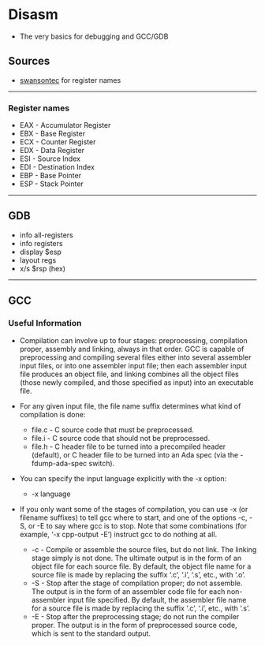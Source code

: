# Disasm
* The very basics for debugging and GCC/GDB


## Sources
* [swansontec](https://www.swansontec.com/sregisters.html) for register names

---

### Register names
* EAX - Accumulator Register
* EBX - Base Register
* ECX - Counter Register
* EDX - Data Register
* ESI - Source Index
* EDI - Destination Index
* EBP - Base Pointer
* ESP - Stack Pointer



---

## GDB
* info all-registers
* info registers
* display $esp
* layout regs
* x/s $rsp (hex)


---

## GCC

### Useful Information
* Compilation can involve up to four stages: preprocessing, compilation proper, assembly and linking, always in that order. GCC is capable of preprocessing and compiling several files either into several assembler input files, or into one assembler input file; then each assembler input file produces an object file, and linking combines all the object files (those newly compiled, and those specified as input) into an executable file. 

* For any given input file, the file name suffix determines what kind of compilation is done: 
	* file.c - C source code that must be preprocessed.
	* file.i - C source code that should not be preprocessed.
	* file.h - C header file to be turned into a precompiled header (default), or C header file to be turned into an Ada spec (via the -fdump-ada-spec switch).

* You can specify the input language explicitly with the -x option: 
	* -x language

* If you only want some of the stages of compilation, you can use -x (or filename suffixes) to tell gcc where to start, and one of the options -c, -S, or -E to say where gcc is to stop. Note that some combinations (for example, ‘-x cpp-output -E’) instruct gcc to do nothing at all.
	* -c - Compile or assemble the source files, but do not link. The linking stage simply is not done. The ultimate output is in the form of an object file for each source file. By default, the object file name for a source file is made by replacing the suffix ‘.c’, ‘.i’, ‘.s’, etc., with ‘.o’. 
	* -S - Stop after the stage of compilation proper; do not assemble. The output is in the form of an assembler code file for each non-assembler input file specified. By default, the assembler file name for a source file is made by replacing the suffix ‘.c’, ‘.i’, etc., with ‘.s’. 
	* -E - Stop after the preprocessing stage; do not run the compiler proper. The output is in the form of preprocessed source code, which is sent to the standard output.

